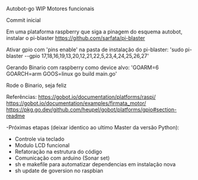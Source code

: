 Autobot-go WIP
Motores funcionais

Commit inicial

Em uma plataforma raspberry que siga a pinagem do esquema autobot, instalar o pi-blaster
https://github.com/sarfata/pi-blaster

Ativar gpio com 'pins enable' na pasta de instalação do pi-blaster:
'sudo pi-blaster --gpio 17,18,16,19,13,20,12,21,22,5,23,4,24,25,26,27'

Gerando Binario com raspberry como device alvo:
'GOARM=6 GOARCH=arm GOOS=linux go build main.go'

Rode o Binario, seja feliz

Referências:
https://gobot.io/documentation/platforms/raspi/
https://gobot.io/documentation/examples/firmata_motor/
https://pkg.go.dev/github.com/heupel/gobot/platforms/gpio#section-readme

-Próximas etapas (deixar identico ao ultimo Master da versão Python):
  - Controle via teclado
  - Modulo LCD funcional
  - Refatoração na estrutura do código
  - Comunicação com arduino (Sonar set)
  - sh e makefile para automatizar dependencias em instalação nova
  - sh update de goversion no raspbian